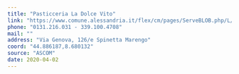 ```yaml
---
title: "Pasticceria La Dolce Vito"
link: "https://www.comune.alessandria.it/flex/cm/pages/ServeBLOB.php/L/IT/IDPagina/2069"
phone: "0131.216.031 - 339.100.4708"
mail: ""
address: "Via Genova, 126/e Spinetta Marengo"
coord: "44.886187,8.680132"
source: "ASCOM"
date: 2020-04-02
---
```



